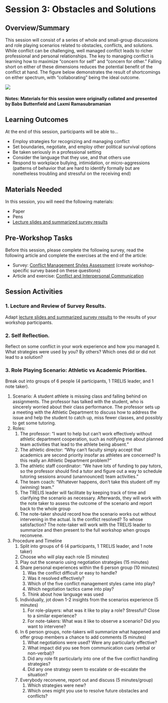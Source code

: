# Session 3: Obstacles and Solutions

## Overview/Summary
This session will consist of a series of whole and small-group discussions and role playing scenarios related to obstacles, conflicts, and solutions. While conflict can be challenging, well managed conflict leads to richer professional and personal relationships. The key to managing conflict is learning how to maximize “concern for self” and “concern for other.” Falling short on either of these dimensions reduces the potential benefit of the conflict at hand. The figure below demonstrates the result of shortcomings on either spectrum, with “collaborating” being the ideal outcome. 

<img src= "https://mstuhlmacher.github.io/TRELIStoolkit/assets/images/Session3Overview.PNG">

#### Notes: Materials for this session were originally collated and presented by Babs Buttenfield and Laxmi Ramasubramanian

## Learning Outcomes
At the end of this session, participants will be able to… 
* Employ strategies for recognizing and managing conflict
* Set boundaries, negotiate, and employ other political survival options
* Be taken seriously in a professional setting
* Consider the language that they use, and that others use
* Respond to workplace bullying, intimidation, or micro-aggressions (patterns of behavior that are hard to identify formally but are nonetheless troubling and stressful on the receiving end)

## Materials Needed
In this session, you will need the following materials:
* Paper
* Pens
* [Lecture slides and summarized survey results](https://mstuhlmacher.github.io/TRELIStoolkit/assets/documents/S3_Slides.pdf)

## Pre-Workshop Tasks
Before this session, please complete the following survey, read the following article and complete the exercises at the end of the article:
* Survey: [Conflict Management Styles Assessment](https://mstuhlmacher.github.io/TRELIStoolkit/assets/documents/S3_Survey.pdf) (create workshop-specific survey based on these questions) 
* Article and exercise: [Conflict and Interpersonal Communication](https://mstuhlmacher.github.io/TRELIStoolkit/assets/documents/S3_Reading.pdf) 
  
## Session Activities
### 1. Lecture and Review of Survey Results.
Adapt [lecture slides and summarized survey results](https://mstuhlmacher.github.io/TRELIStoolkit/assets/documents/S3_Slides.pdf) to the results of your workshop participants.

### 2. Self Reflection. 
Reflect on some conflict in your work experience and how you managed it. What strategies were used by you? By others? Which ones did or did not lead to a solution?

### 3. Role Playing Scenario: Athletic vs Academic Priorities. 
Break out into groups of 6 people (4 participants, 1 TRELIS leader, and 1 note taker). 
1. Scenario: A student athlete is missing class and falling behind on assignments. The professor has talked with the student, who is sincerely worried about their class performance. The professor sets up a meeting with the Athletic Department to discuss how to address the issue and help the student to catch up, miss fewer classes, and possibly to get some tutoring.
2. Roles:
    1. The professor: “I want to help but can’t work effectively without athletic department cooperation, such as notifying me about planned team activities that lead to the athlete being absent.”
    2. The athletic director: “Why can’t faculty simply accept that academics are second priority insofar as athletes are concerned? Is this really an Athletic Department problem?”
    3. The athletic staff coordinator: “We have lots of funding to pay tutors, so the professor should find a tutor and figure out a way to schedule tutoring sessions around (unannounced) team activities.”
    4. The team coach: “Whatever happens, don’t take this student off my (winning) team.”
    5. The TRELIS leader will facilitate by keeping track of time and clarifying the scenario as necessary. Afterwards, they will work with the note taker to assess the outcome of the scenario and report back to the whole group
    6. The note-taker should record how the scenario works out without intervening in the actual. Is the conflict resolved? To whose satisfaction? The note-taker will work with the TRELIS leader to summarize and then present to the full workshop when groups reconvene. 
3. Procedure and Timeline
    1. Split into groups of 6 (4 participants, 1 TRELIS leader, and 1 note taker)
    2. Choose who will play each role (5 minutes)
    3. Play out the scenario using negotiation strategies (15 minutes)
    4. Share personal experiences within the 6 person group (10 minutes)
        1. Was the conflict difficult or easy to handle?
        2. Was it resolved effectively?
        3. Which of the five conflict management styles came into play?
        4. Which negotiation tactics came into play?
        5. Think about how language was used
    5. Individually, jot down 1-2 insights from the scenarios experience (5 minutes)
        1. For role-players: what was it like to play a role? Stressful? Close to a similar experience?
        2. For note-takers: What was it like to observe a scenario? Did you want to intervene?
    6. In 6 person groups, note-takers will summarize what happened and offer group members a chance to add comments (5 minutes)
        1. What negotiations were used? Were any particularly effective?
        2. What impact did you see from communication cues (verbal or non-verbal)?
        3. Did any role fit particularly into one of the five conflict handling strategies?
        4. Did any one strategy seem to escalate or de-escalate the situation?
    7. Everybody reconvene, report out and discuss (5 minutes/group)
        1. Which strategies were new?
        2. Which ones might you use to resolve future obstacles and conflicts?

